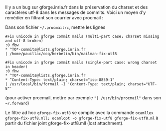 Il y a un bug sur gforge.inria.fr dans la préservation du charset et des caractères utf-8 dans les messages de commits. Voici un moyen d'y remédier en filtrant son courrier avec procmail :

Dans son fichier `~/.procmailrc`, mettre les lignes

    #Fix unicode in gforge commit mails (multi-part case; charset missing and utf-8 broken)
    :0 fbw
    * ^TO*-commits@lists.gforge.inria.fr
    | /home/pauillac/coq/herbelin/bin/mailman-fix-utf8

    #Fix unicode in gforge commit mails (single-part case: wrong charset in header)
    :0 fhw
    * ^TO*-commits@lists.gforge.inria.fr
    * ^Content-Type: text/plain; charset="iso-8859-1"
    | /usr/local/bin/formail -I 'Content-Type: text/plain; charset="UTF-8"'

(pour activer procmail, mettre par exemple `"| /usr/bin/procmail"` dans son `~/.forward`)

Le filtre ad hoc `gforge-fix-utf8` se compile avec la commande
`ocamllex gforge-fix-utf8.mll; ocamlopt -o gforge-fix-utf8 gforge-fix-utf8.ml` à partir du fichier joint gforge-fix-utf8.mll (lost attachment).
